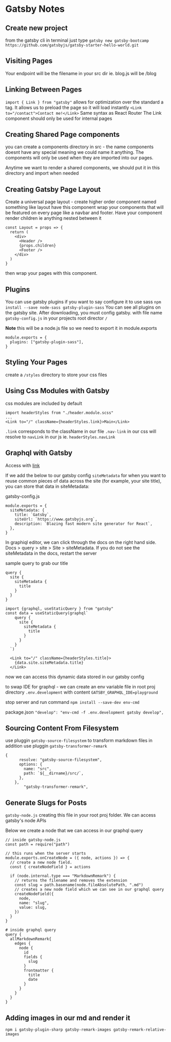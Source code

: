 # Gatsby Notes

## Create new project

from the gatsby cli in terminal just type `gatsby new gatsby-bootcamp https://github.com/gatsbyjs/gatsby-starter-hello-world.git`

## Visiting Pages

Your endpoint will be the filename in your src dir ie. blog.js will be /blog

## Linking Between Pages

`import { Link } from "gatsby"` allows for optimization over the standard a tag.
It allows us to preload the page so it will load instantly
`<Link to="/contact">Contact me!</Link>` Same syntax as React Router
The Link component should only be used for internal pages

## Creating Shared Page components

you can create a components directory in src - the name components doesnt have any special meaning
we could name it anything. The components will only be used when they are imported into our pages.

Anytime we want to render a shared components, we should put it in this directory and import when needed

## Creating Gatsby Page Layout

Create a universal page layout - create higher order component named something like layout
have this component wrap your components that will be featured on every page like
a navbar and footer. Have your component render children ie anything nested between it

```
const Layout = props => {
  return (
    <div>
      <Header />
      {props.children}
      <Footer />
    </div>
  )
}
```

then wrap your pages with this component.

## Plugins

You can use gatsby plugins if you want to say configure it to use sass
`npm install --save node-sass gatsby-plugin-sass`
You can see all plugins on the gatsby site. After downloading, you must config gatsby.
with file name `gatsby-config.js` in your projects root director `/`

**Note** this will be a node.js file so we need to export it in module.exports

```
module.exports = {
  plugins: ["gatsby-plugin-sass"],
}
```

## Styling Your Pages

create a `/styles` directory to store your css files

## Using Css Modules with Gatsby

css modules are included by default

```
import headerStyles from "./header.module.scss"
...
<Link to="/" className={headerStyles.link}>Main</Link>
```

`.link` corresponds to the className in our file
`.nav-link` in our css will resolve to `navLink` in our js ie. `headerStyles.navLink`

## Graphql with Gatsby

Access with [link](http://localhost:8000/___graphql)

If we add the below to our gatsby config
`siteMetadata` for when you want to reuse common pieces of data across the site (for example, your site title), you can store that data in siteMetadata:

gatsby-config.js

```
module.exports = {
  siteMetadata: {
    title: `Gatsby`,
    siteUrl: `https://www.gatsbyjs.org`,
    description: `Blazing fast modern site generator for React`,
  },
}
```

In graphiql editor, we can click through the docs on the right hand side. Docs > query > site > Site > siteMetadata. If you do not see the siteMetadata in the docs, restart the server

sample query to grab our title

```
query {
  site {
    siteMetadata {
      title
    }
  }
}
```

```
import {graphql, useStaticQuery } from "gatsby"
const data = useStaticQuery(graphql`
    query {
      site {
        siteMetadata {
          title
        }
      }
    }
  `)

  <Link to="/" className={headerStyles.title}>
    {data.site.siteMetadata.title}
  </Link>
```

now we can access this dynamic data stored in our gatsby config

to swap IDE for graphql - we can create an env variable
file in root proj directory `.env.development` with content
`GATSBY_GRAPHQL_IDE=playground`

stop server and run command `npm install --save-dev env-cmd`

package.json
`"develop": "env-cmd -f .env.development gatsby develop",`

## Sourcing Content From Filesystem

use pluggin `gatsby-source-filesystem`
to transform markdown files in addition use pluggin `gatsby-transformer-remark`

```
{
      resolve: "gatsby-source-filesystem",
      options: {
        name: "src",
        path: `${__dirname}/src/`,
      },
    },
        "gatsby-transformer-remark",

```

## Generate Slugs for Posts

`gatsby-node.js` creating this file in your root proj folder. We can access gatsby's node APIs

Below we create a node that we can access in our graphql query

```
// inside gatsby-node.js
const path = require("path")

// this runs when the server starts
module.exports.onCreateNode = ({ node, actions }) => {
  // create a new node field.
  const { createNodeField } = actions

  if (node.internal.type === "MarkdownRemark") {
    // returns the filename and removes the extension
    const slug = path.basename(node.fileAbsolutePath, ".md")
    // creates a new node field which we can see in our graphql query
    createNodeField({
      node,
      name: "slug",
      value: slug,
    })
  }
}

```

```
# inside graphql query
query {
  allMarkdownRemark{
    edges {
      node {
        id
        fields {
          slug
        }
        frontmatter {
          title
          date
        }
      }
    }
  }
}
```

## Adding images in our md and render it

`npm i gatsby-plugin-sharp gatsby-remark-images gatsby-remark-relative-images`
